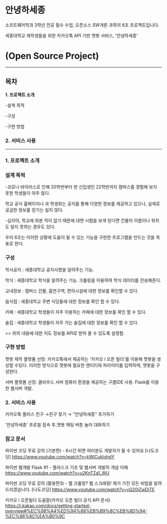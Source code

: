 # **안녕하세종**

소프트웨어학과 3학년 전공 필수 수업, 오픈소스 SW개론 과목의 6조 프로젝트입니다.

세종대학교 재학생들을 위한 카카오톡 API 기반 챗봇 서비스, '안녕하세종'

# **(Open Source Project)**
-------------------------------------------------------------------------------

## **목차**

**1. 프로젝트 소개**

-설계 목적

-구성

-구현 방법


### **2. 서비스 사용**
-------------------------------------------------------------------------------

### **1. 프로젝트 소개**

### 설계 목적

-코로나 바이러스로 인해 20학번부터 현 신입생인 22학번까지 캠퍼스를 경험해 보지 못한 학생들이 아주 많다.

학교 공식 홈페이지나 과 학생회는 공지를 통해 다양한 정보를 제공하고 있으나, 실제로 궁금한 정보를 얻기는 쉽지 않다.

-심지어, 학교에 와본 적이 없기 때문에 대면 시험을 보게 된다면 건물의 이름이나 위치도 알지 못하는 경우도 있다.

우리 6조는 이러한 상황에 도움이 될 수 있는 기능을 구현한 프로그램을 만드는 것을 목표로 한다.


### 구성

학사공지 : 세종대학교 공지사항을 알려주는 기능.

학식 : 세종대학교 학식을 알려주는 기능. 크롤링을 이용하여 학식 데이터를 전송해준다.

교내정보 : 캠퍼스 건물, 흡연구역, 편의시설에 대한 정보를 확인할 수 있다.

음식점 : 세종대학교 주변 식당들에 대한 정보를 확인 할 수 있다.

카페 : 세종대학교 학생들이 자주 이용하는 카페에 대한 정보를 확인 할 수 있다.

술집 : 세종대학교 학생들이 자주 가는 술집에 대한 정보를 확인 할 수 있다.


=> 위의 내용에 대한 지도 정보를 API로 받아 올 수 있도록 설정함.


### **구현 방법**

챗봇 제작 플랫폼 선정: 카카오톡에서 제공하는 '카카오 i 오픈 빌더'를 이용해 챗봇을 생성할 수있다. 이러한 방식으로 챗봇에 필요한 엔티티와 파라미터를 입력하여, 챗봇을 구성한다.

서버 플랫폼 선정: 클라우드 서버 컴퓨터 환경을 제공하는 구름IDE 사용. Flask를 이용한 웹서버 개발.



### **2. 서비스 사용**

카카오톡 플러스 친구 →친구 찾기 → "안녕하세종" 추가하기

'안녕하세종' 프로필 접속 후,챗봇 채팅 버튼 눌러 대화하기



### 참고 문서

파이썬 코딩 무료 강의 (기본편) - 6시간 뒤면 여러분도 개발자가 될 수 있어요 [나도코딩] https://www.youtube.com/watch?v=kWiCuklohdY

파이썬 웹개발 Flask #1 - 플라스크 기초 및 웹서버 개발의 개념 이해 https://www.youtube.com/watch?v=u2KnTZa1_WU

파이썬 코딩 무료 강의 (활용편3) - 웹 크롤링? 웹 스크래핑! 제가 가진 모든 비법을 알려드리겠습니다. [나도코딩] https://www.youtube.com/watch?v=yQ20jZwDjTE

카카오 i 오픈빌더 도움말(카카오 오픈 빌더 공식 API 문서) https://i.kakao.com/docs/getting-started-overview#%EC%98%A4%ED%94%88%EB%B9%8C%EB%8D%94-%EC%86%8C%EA%B0%9C
